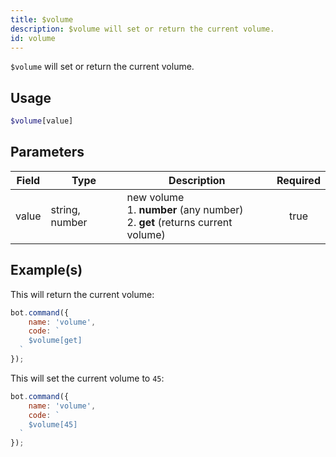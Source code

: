 ```yaml
---
title: $volume
description: $volume will set or return the current volume.
id: volume
---
```


`$volume` will set or return the current volume.

## Usage

```php
$volume[value]
```

## Parameters

| Field | Type           | Description                                                                             | Required |
|-------|----------------|-----------------------------------------------------------------------------------------|:--------:|
| value | string, number | new volume <br /> 1. **number** (any number) <br /> 2. **get** (returns current volume) |   true   |

## Example(s)

This will return the current volume:

```javascript
bot.command({
    name: 'volume',
    code: `
    $volume[get]
  `
});
```

This will set the current volume to `45`:

```javascript
bot.command({
    name: 'volume',
    code: `
    $volume[45]
  `
});
```